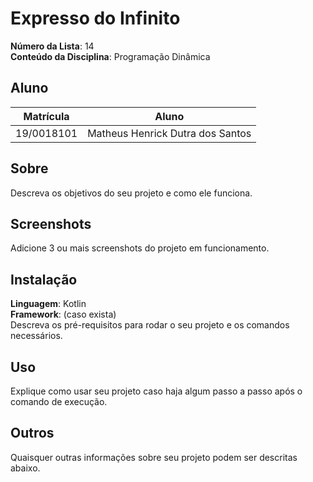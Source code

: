# Expresso do Infinito

**Número da Lista**: 14<br>
**Conteúdo da Disciplina**: Programação Dinâmica<br>

## Aluno
|Matrícula | Aluno |
| -- | -- |
| 19/0018101  |  Matheus Henrick Dutra dos Santos |

## Sobre 
Descreva os objetivos do seu projeto e como ele funciona. 

## Screenshots
Adicione 3 ou mais screenshots do projeto em funcionamento.

## Instalação 
**Linguagem**: Kotlin<br>
**Framework**: (caso exista)<br>
Descreva os pré-requisitos para rodar o seu projeto e os comandos necessários.

## Uso 
Explique como usar seu projeto caso haja algum passo a passo após o comando de execução.

## Outros 
Quaisquer outras informações sobre seu projeto podem ser descritas abaixo.




